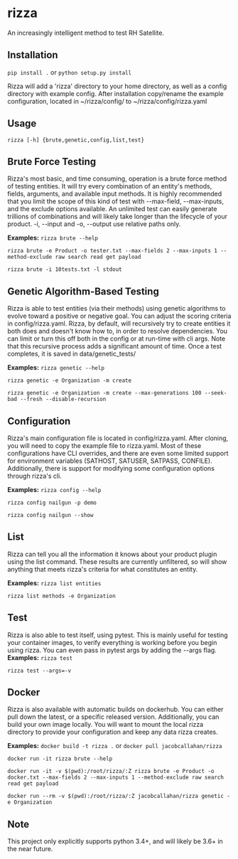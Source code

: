 # rizza
An increasingly intelligent method to test RH Satellite.

Installation
------------
```pip install .```
or
```python setup.py install```

Rizza will add a 'rizza' directory to your home directory, as well as a config directory with example config.
After installation copy/rename the example configuration, located in ~/rizza/config/ to ~/rizza/config/rizza.yaml

Usage
-----
```rizza [-h] {brute,genetic,config,list,test}```

Brute Force Testing
-------------------
Rizza's most basic, and time consuming, operation is a brute force method of testing entities. It will try every combination of an entity's methods, fields, arguments, and available input methods.
It is highly recommended that you limit the scope of this kind of test with --max-field, --max-inputs, and the exclude options available. An unlimited test can easily generate trillions of combinations and will likely take longer than the lifecycle of your product.
-i, --input and -o, --output use relative paths only.

**Examples:**
```rizza brute --help```

```rizza brute -e Product -o tester.txt --max-fields 2 --max-inputs 1 --method-exclude raw search read get payload```

```rizza brute -i 10tests.txt -l stdout```

Genetic Algorithm-Based Testing
-------------------------------
Rizza is able to test entities (via their methods) using genetic algorithms to evolve toward a positive or negative goal. You can adjust the scoring criteria in config/rizza.yaml.
Rizza, by default, will recursively try to create entities it both does and doesn't know how to, in order to resolve dependencies. You can limit or turn this off both in the config or at run-time with cli args. Note that this recursive process adds a significant amount of time.
Once a test completes, it is saved in data/genetic_tests/

**Examples:**
```rizza genetic --help```

```rizza genetic -e Organization -m create```

```rizza genetic -e Organization -m create --max-generations 100 --seek-bad --fresh --disable-recursion```

Configuration
-------------
Rizza's main configuration file is located in config/rizza.yaml. After cloning, you will need to copy the example file to rizza.yaml. Most of these configurations have CLI overrides, and there are even some limited support for environment variables (SATHOST, SATUSER, SATPASS, CONFILE).
Additionally, there is support for modifying some configuration options through rizza's cli.

**Examples:**
```rizza config --help```

```rizza config nailgun -p demo```

```rizza config nailgun --show```

List
----
Rizza can tell you all the information it knows about your product plugin using the list command. These results are currently unfiltered, so will show anything that meets rizza's criteria for what constitutes an entity.

**Examples:**
```rizza list entities```

```rizza list methods -e Organization```

Test
----
Rizza is also able to test itself, using pytest. This is mainly useful for testing your container images, to verify everything is working before you begin using rizza.
You can even pass in pytest args by adding the --args flag.
**Examples:**
```rizza test```

```rizza test --args=-v```

Docker
------
Rizza is also available with automatic builds on dockerhub.
You can either pull down the latest, or a specific released version.
Additionally, you can build your own image locally. You will want to mount the local rizza directory to provide your configuration and keep any data rizza creates.

**Examples:**
```docker build -t rizza .```
or
```docker pull jacobcallahan/rizza```

```docker run -it rizza brute --help```

```docker run -it -v $(pwd):/root/rizza/:Z rizza brute -e Product -o docker.txt --max-fields 2 --max-inputs 1 --method-exclude raw search read get payload```

```docker run --rm -v $(pwd):/root/rizza/:Z jacobcallahan/rizza genetic -e Organization```

Note
----
This project only explicitly supports python 3.4+, and will likely be 3.6+ in the near future.
